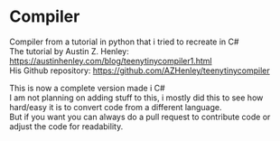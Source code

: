 # Compiler

Compiler from a tutorial in python that i tried to recreate in C#  
The tutorial by Austin Z. Henley: https://austinhenley.com/blog/teenytinycompiler1.html  
His Github repository: https://github.com/AZHenley/teenytinycompiler  

This is now a complete version made i C#  
I am not planning on adding stuff to this, i mostly did this to see how hard/easy it is to convert code from a different language.  
But if you want you can always do a pull request to contribute code or adjust the code for readability.  
